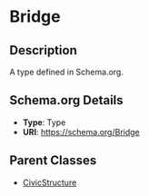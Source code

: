 # Bridge

## Description
A type defined in Schema.org.

## Schema.org Details
- **Type**: Type
- **URI**: https://schema.org/Bridge

## Parent Classes
- [CivicStructure](../CivicStructure.md)

